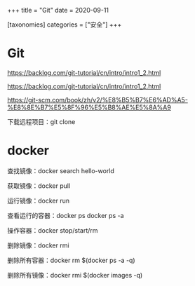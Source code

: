 +++
title = "Git"
date = 2020-09-11

[taxonomies]
categories = ["安全"]
+++

# Git

https://backlog.com/git-tutorial/cn/intro/intro1_2.html

https://backlog.com/git-tutorial/cn/intro/intro1_2.html

https://git-scm.com/book/zh/v2/%E8%B5%B7%E6%AD%A5-%E8%8E%B7%E5%8F%96%E5%B8%AE%E5%8A%A9



下载远程项目：git clone
<!-- more -->

# docker

查找镜像：docker search hello-world

获取镜像：docker pull

运行镜像：docker run

查看运行的容器：docker ps       docker ps -a

操作容器：docker stop/start/rm

删除镜像：docker rmi

删除所有容器：docker rm $(docker ps -a -q)

删除所有镜像：docker rmi $(docker images -q)